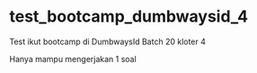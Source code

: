 # test_bootcamp_dumbwaysid_4
Test ikut bootcamp di DumbwaysId Batch 20 kloter 4

Hanya mampu mengerjakan 1 soal

